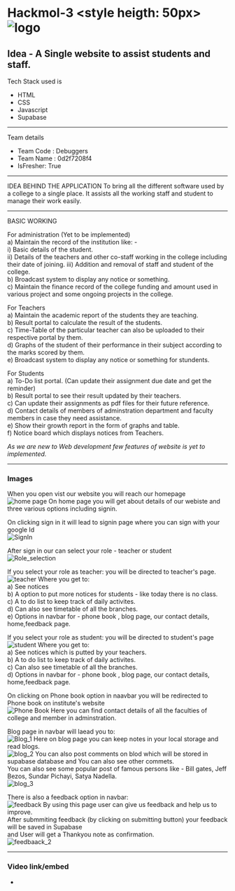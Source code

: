 # Hackmol-3 <style heigth: 50px>![logo](https://user-images.githubusercontent.com/96533388/155885888-d0dce633-8bd3-425c-bca4-bc032d2dc09d.png)</style>

## Idea - A Single website to assist students and staff.

Tech Stack used is 
- HTML
- CSS
- Javascript
- Supabase
---
 Team details
- Team Code : Debuggers
- Team Name : 0d2f7208f4
- IsFresher: True
---

IDEA BEHIND THE APPLICATION
To bring all the different software used by a college to a single place. It assists all the working staff and student to manage their work easily.

---
BASIC WORKING

For administration (Yet to be implemented) <br />
  a) Maintain the record of the institution like: - <br />
         i)   Basic details of the student. <br />
         ii)  Details of the teachers and other co-staff working in the college including their date of joining.
         iii) Addition and removal of staff and student of the college. <br />
  b) Broadcast system to display any notice or something. <br />
  c) Maintain the finance record of the college funding and amount used in various project and some ongoing projects in the college. <br />

For Teachers <br />
  a) Maintain the academic report of the students they are teaching. <br />
  b) Result portal to calculate the result of the students. <br />
  c) Time-Table of the particular teacher can also be uploaded to their respective portal by them. <br />
  d) Graphs of the student of their performance in their subject according to the marks scored by them. <br />
  e)  Broadcast system to display any notice or something for stundents. <br />

For Students <br />
  a) To-Do list portal. (Can update their assignment due date and get the reminder) <br />
  b) Result portal to see their result updated by their teachers. <br />
  c) Can update their assignments as pdf files for their future reference. <br />
  d) Contact details of members of adminstration department and faculty members in case they need assistance. <br />
  e) Show their growth report in the form of graphs and table. <br />
  f) Notice board which displays notices from Teachers. <br />
  
  <em>As we are new to Web development few features of website is yet to implemented.</em> <br />
  
---  
### Images

  When you open vist our website you will reach our homepage  <br />
  ![home page](https://user-images.githubusercontent.com/96533388/155884525-454ffe68-d27b-4dd0-b0e9-b79b2d75e72c.png)
 On home page you will get about details of our webiste and three various options including signin. <br />
 
 On clicking sign in it will lead to signin page where you can sign with your google Id <br />
  ![SignIn](https://user-images.githubusercontent.com/96533388/155884633-c630bd4d-4ddb-4ea9-a990-c67c1c3b0908.png)

After sign in our can select your role - teacher or student <br />
  ![Role_selection](https://user-images.githubusercontent.com/96533388/155884668-d6e3ce4c-9413-452f-be1a-3659be2ac54a.png)

If you select your role as teacher: you will be directed to teacher's page. <br />
![teacher](https://user-images.githubusercontent.com/96533388/155884720-28c23742-fc4a-4a03-8581-d3466f956faf.png)
Where you get to: <br />
    a) See notices <br />
    b) A option to put more notices for students - like today there is no class. <br />
    c) A to do list to keep track of daily activites. <br />
    d) Can also see timetable of all the branches. <br />
    e) Options in navbar for - phone book , blog page, our contact details, home,feedback page. <br />

If you select your role as student: you will be directed to student's page    <br />
![student](https://user-images.githubusercontent.com/96533388/155885070-cd41948b-c976-4cb4-9ede-948d5617d3be.png)
Where you get to: <br />
    a) See notices which is putted by your teachers. <br />
    b) A to do list to keep track of daily activites. <br />
    c) Can also see timetable of all the branches. <br />
    d) Options in navbar for - phone book , blog page, our contact details, home,feedback page. <br />

On clicking on Phone book option in naavbar you will be redirected to Phone book on institute's website <br />
![Phone Book](https://user-images.githubusercontent.com/96533388/155885205-22a41d5d-d487-4960-ad8e-f19a9a839ca1.png)
Here you can find contact details of all the faculties of college and member in adminstration. <br />

Blog page in navbar will laead you to: <br />
![Blog_1](https://user-images.githubusercontent.com/96533388/155885374-5671cfb4-2d4e-40d6-9f32-baf6437da6b6.png)
Here on blog page you can keep notes in your local storage and read blogs. <br />
![blog_2](https://user-images.githubusercontent.com/96533388/155885528-e4aae96e-5db7-4ae9-ab26-ec1d85d8e904.png)
You can also post comments on blod which will be stored in supabase database and You can also see other commets. <br />
You can also see some popular post of famous persons like - Bill gates, Jeff Bezos, Sundar Pichayi, Satya Nadella. <br />
![blog_3](https://user-images.githubusercontent.com/96533388/155885650-b3dfe4be-35d1-4398-a3ec-0ad6e55175cf.png)

There is also a feedback option in navbar: <br />
![feedback](https://user-images.githubusercontent.com/96533388/155885700-ac6d8995-ae9d-49cf-9395-75bc4af7549d.png)
By using this page user can give us feedback and help us to improve. <br />
After submmiting feedback (by clicking on submitting button) your feedback will be saved in Supabase <br />
and User will get a Thankyou note as confirmation. <br />
![feedbaack_2](https://user-images.githubusercontent.com/96533388/155885796-51e4d32e-34d2-48c0-92cc-15892e2f58be.png)

---

### Video link/embed

- 





  
